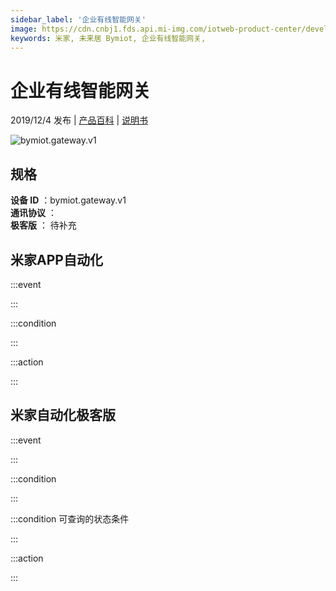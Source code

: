 ```yaml
---
sidebar_label: '企业有线智能网关'
image: https://cdn.cnbj1.fds.api.mi-img.com/iotweb-product-center/developer_1630910700256sLCEweT5.png?GalaxyAccessKeyId=AKVGLQWBOVIRQ3XLEW&Expires=9223372036854775807&Signature=tpJ3JfHIdJIPHD3cQuudm/0yV5k=
keywords: 米家, 未来居 Bymiot, 企业有线智能网关, 
---
```

# 企业有线智能网关

2019/12/4 发布 | [产品百科](https://home.mi.com/webapp/content/baike/product/index.html?model=bymiot.gateway.v1/) | [说明书](https://home.mi.com/views/introduction.html?model=bymiot.gateway.v1&region=cn)

![bymiot.gateway.v1](https://cdn.cnbj1.fds.api.mi-img.com/iotweb-product-center/developer_1630910700256sLCEweT5.png?GalaxyAccessKeyId=AKVGLQWBOVIRQ3XLEW&Expires=9223372036854775807&Signature=tpJ3JfHIdJIPHD3cQuudm/0yV5k=)

## 规格  
> 
**设备 ID** ：bymiot.gateway.v1  
**通讯协议** ：  
**极客版**  ： 待补充 


## 米家APP自动化  

:::event  

:::

:::condition  

:::

:::action   

:::

## 米家自动化极客版  

:::event  

:::

:::condition  

:::

:::condition 可查询的状态条件  

:::

:::action  

:::

        
